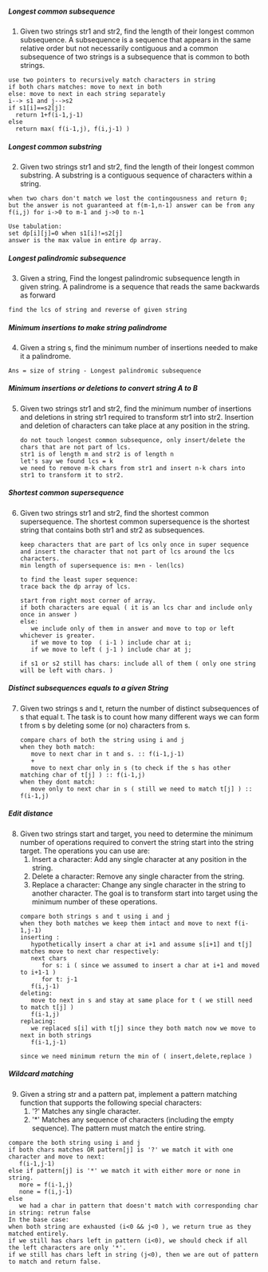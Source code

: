 ##### Longest common subsequence
1. Given two strings str1 and str2, find the length of their longest common subsequence.
   A subsequence is a sequence that appears in the same relative order but not necessarily contiguous and a common subsequence of two strings is a subsequence that is common to both strings.
```
use two pointers to recursively match characters in string
if both chars matches: move to next in both
else: move to next in each string separately
i--> s1 and j-->s2
if s1[i]==s2[j]:
  return 1+f(i-1,j-1)
else
  return max( f(i-1,j), f(i,j-1) )
```
##### Longest common substring
2. Given two strings str1 and str2, find the length of their longest common substring.
   A substring is a contiguous sequence of characters within a string.
```
when two chars don't match we lost the contingousness and return 0;
but the answer is not guaranteed at f(m-1,n-1) answer can be from any f(i,j) for i->0 to m-1 and j->0 to n-1

Use tabulation:
set dp[i][j]=0 when s1[i]!=s2[j]
answer is the max value in entire dp array.
```
##### Longest palindromic subsequence
3. Given a string, Find the longest palindromic subsequence length in given string.
   A palindrome is a sequence that reads the same backwards as forward
```
find the lcs of string and reverse of given string
```
##### Minimum insertions to make string palindrome
4. Given a string s, find the minimum number of insertions needed to make it a palindrome.
```
Ans = size of string - Longest palindromic subsequence
```
##### Minimum insertions or deletions to convert string A to B
5. Given two strings str1 and str2, find the minimum number of insertions and deletions in string str1 required to transform str1 into str2.
   Insertion and deletion of characters can take place at any position in the string.
   ```
   do not touch longest common subsequence, only insert/delete the chars that are not part of lcs.
   str1 is of length m and str2 is of length n
   let's say we found lcs = k
   we need to remove m-k chars from str1 and insert n-k chars into str1 to transform it to str2.
   ```
##### Shortest common supersequence
6. Given two strings str1 and str2, find the shortest common supersequence.
   The shortest common supersequence is the shortest string that contains both str1 and str2 as subsequences.
   ```
   keep characters that are part of lcs only once in super sequence and insert the character that not part of lcs around the lcs characters.
   min length of supersequence is: m+n - len(lcs)

   to find the least super sequence:
   trace back the dp array of lcs.
   
   start from right most corner of array.
   if both characters are equal ( it is an lcs char and include only once in answer )
   else:
      we include only of them in answer and move to top or left whichever is greater.
      if we move to top  ( i-1 ) include char at i;
      if we move to left ( j-1 ) include char at j;
   
   if s1 or s2 still has chars: include all of them ( only one string will be left with chars. )
   ```
##### Distinct subsequences equals to a given String
7. Given two strings s and t, return the number of distinct subsequences of s that equal t.
   The task is to count how many different ways we can form t from s by deleting some (or no) characters from s.
   ```
   compare chars of both the string using i and j
   when they both match:
      move to next char in t and s. :: f(i-1,j-1)
      +
      move to next char only in s (to check if the s has other matching char of t[j] ) :: f(i-1,j)
   when they dont match:
      move only to next char in s ( still we need to match t[j] ) :: f(i-1,j)
   ```
##### Edit distance
8. Given two strings start and target, you need to determine the minimum number of operations required to convert the string start into the string target. The operations you can use are:
   1. Insert a character: Add any single character at any position in the string.
   2. Delete a character: Remove any single character from the string.
   3. Replace a character: Change any single character in the string to another character.
The goal is to transform start into target using the minimum number of these operations.
   ```
   compare both strings s and t using i and j
   when they both matches we keep them intact and move to next f(i-1,j-1)
   inserting :
      hypothetically insert a char at i+1 and assume s[i+1] and t[j] matches move to next char respectively:
      next chars
         for s: i ( since we assumed to insert a char at i+1 and moved to i+1-1 )
         for t: j-1
      f(i,j-1)
   deleting:
      move to next in s and stay at same place for t ( we still need to match t[j] )
      f(i-1,j)
   replacing:
      we replaced s[i] with t[j] since they both match now we move to next in both strings
      f(i-1,j-1)
   
   since we need minimum return the min of ( insert,delete,replace )
   ```
##### Wildcard matching
9. Given a string str and a pattern pat, implement a pattern matching function that supports the following special characters:
   1. '?' Matches any single character.
   2. '*' Matches any sequence of characters (including the empty sequence).
The pattern must match the entire string.
```
compare the both string using i and j
if both chars matches OR pattern[j] is '?' we match it with one character and move to next:
   f(i-1,j-1)
else if pattern[j] is '*' we match it with either more or none in string.
   more = f(i-1,j)
   none = f(i,j-1)
else
   we had a char in pattern that doesn't match with corresponding char in string: retrun false
In the base case:
when both string are exhausted (i<0 && j<0 ), we return true as they matched entirely. 
if we still has chars left in pattern (i<0), we should check if all the left characters are only '*'. 
if we still has chars left in string (j<0), then we are out of pattern to match and return false. 
```
